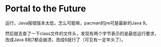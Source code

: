 # Portal to the Future

运行，Java报错版本太低，怎么可能嘛，pacman的jre可是最新的Java 9。

然后就去查了一下class文件的文件头，发现有两个字节表示的是最低运行要求，改成Java 8和7都会崩溃，改成6就行了（可见有一定年头了）。
